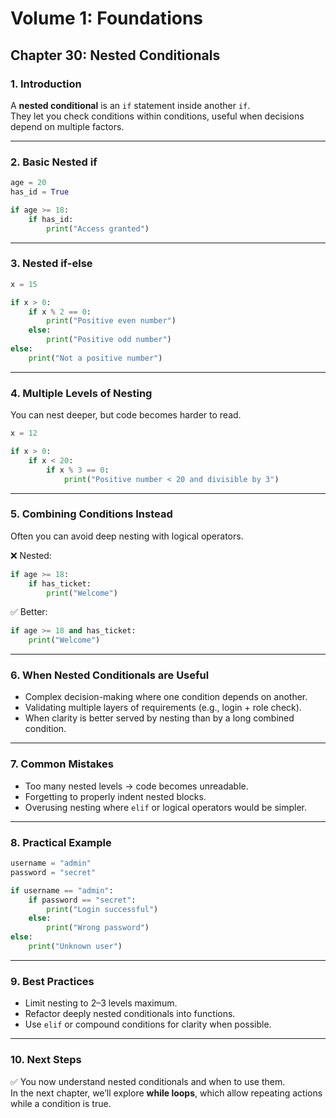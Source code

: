 # Volume 1: Foundations
## Chapter 30: Nested Conditionals

### 1. Introduction
A **nested conditional** is an `if` statement inside another `if`.  
They let you check conditions within conditions, useful when decisions depend on multiple factors.  

---

### 2. Basic Nested if
```python
age = 20
has_id = True

if age >= 18:
    if has_id:
        print("Access granted")
```

---

### 3. Nested if-else
```python
x = 15

if x > 0:
    if x % 2 == 0:
        print("Positive even number")
    else:
        print("Positive odd number")
else:
    print("Not a positive number")
```

---

### 4. Multiple Levels of Nesting
You can nest deeper, but code becomes harder to read.

```python
x = 12

if x > 0:
    if x < 20:
        if x % 3 == 0:
            print("Positive number < 20 and divisible by 3")
```

---

### 5. Combining Conditions Instead
Often you can avoid deep nesting with logical operators.

❌ Nested:
```python
if age >= 18:
    if has_ticket:
        print("Welcome")
```

✅ Better:
```python
if age >= 18 and has_ticket:
    print("Welcome")
```

---

### 6. When Nested Conditionals are Useful
- Complex decision-making where one condition depends on another.  
- Validating multiple layers of requirements (e.g., login + role check).  
- When clarity is better served by nesting than by a long combined condition.  

---

### 7. Common Mistakes
- Too many nested levels → code becomes unreadable.  
- Forgetting to properly indent nested blocks.  
- Overusing nesting where `elif` or logical operators would be simpler.  

---

### 8. Practical Example
```python
username = "admin"
password = "secret"

if username == "admin":
    if password == "secret":
        print("Login successful")
    else:
        print("Wrong password")
else:
    print("Unknown user")
```

---

### 9. Best Practices
- Limit nesting to 2–3 levels maximum.  
- Refactor deeply nested conditionals into functions.  
- Use `elif` or compound conditions for clarity when possible.  

---

### 10. Next Steps
✅ You now understand nested conditionals and when to use them.  
In the next chapter, we’ll explore **while loops**, which allow repeating actions while a condition is true.